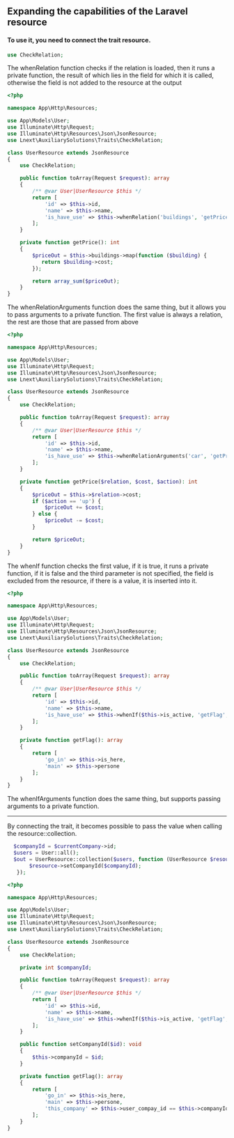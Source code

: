 ## Expanding the capabilities of the Laravel resource
#### To use it, you need to connect the trait resource.
```php
use CheckRelation;
```
The whenRelation function checks if the relation is loaded,
then it runs a private function, the result of which lies in the field
for which it is called, otherwise the field is not added to the resource at the output
``` php
<?php

namespace App\Http\Resources;

use App\Models\User;
use Illuminate\Http\Request;
use Illuminate\Http\Resources\Json\JsonResource;
use Lnext\AuxiliarySolutions\Traits\CheckRelation;

class UserResource extends JsonResource
{
    use CheckRelation;

    public function toArray(Request $request): array
    {
        /** @var User|UserResource $this */
        return [
            'id' => $this->id,
            'name' => $this->name,
            'is_have_use' => $this->whenRelation('buildings', 'getPrice')
        ];
    }

    private function getPrice(): int
    {
        $priceOut = $this->buildings->map(function ($building) {
           return $building->cost;
        });

        return array_sum($priceOut);
    }
}
```
The whenRelationArguments function does the same thing,
but it allows you to pass arguments to a private function.
The first value is always a relation, the rest are those that are passed from above

```php
<?php

namespace App\Http\Resources;

use App\Models\User;
use Illuminate\Http\Request;
use Illuminate\Http\Resources\Json\JsonResource;
use Lnext\AuxiliarySolutions\Traits\CheckRelation;

class UserResource extends JsonResource
{
    use CheckRelation;

    public function toArray(Request $request): array
    {
        /** @var User|UserResource $this */
        return [
            'id' => $this->id,
            'name' => $this->name,
            'is_have_use' => $this->whenRelationArguments('car', 'getPrice', [100, 'up'])
        ];
    }

    private function getPrice($relation, $cost, $action): int
    {
        $priceOut = $this->$relation->cost;
        if ($action == 'up') {
            $priceOut += $cost;
        } else {
            $priceOut -= $cost;
        }

        return $priceOut;
    }
}
```
The whenIf function checks the first value,
if it is true, it runs a private function,
if it is false and the third parameter is not specified,
the field is excluded from the resource, if there is a value, it is inserted into it.

```php
<?php

namespace App\Http\Resources;

use App\Models\User;
use Illuminate\Http\Request;
use Illuminate\Http\Resources\Json\JsonResource;
use Lnext\AuxiliarySolutions\Traits\CheckRelation;

class UserResource extends JsonResource
{
    use CheckRelation;

    public function toArray(Request $request): array
    {
        /** @var User|UserResource $this */
        return [
            'id' => $this->id,
            'name' => $this->name,
            'is_have_use' => $this->whenIf($this->is_active, 'getFlag', 'is_deleted')
        ];
    }

    private function getFlag(): array
    {
        return [
            'go_in' => $this->is_here,
            'main' => $this->persone
        ];
    }
}
```
The whenIfArguments function does the same thing, 
but supports passing arguments to a private function.

---
By connecting the trait, 
it becomes possible to pass the value when calling the resource::collection.

```php
  $companyId = $currentCompany->id;
  $users = User::all();
  $out = UserResource::collection($users, function (UserResource $resource) use ($companyId) {
       $resource->setCompanyId($companyId);
   });
```
```php
<?php

namespace App\Http\Resources;

use App\Models\User;
use Illuminate\Http\Request;
use Illuminate\Http\Resources\Json\JsonResource;
use Lnext\AuxiliarySolutions\Traits\CheckRelation;

class UserResource extends JsonResource
{
    use CheckRelation;

    private int $companyId;

    public function toArray(Request $request): array
    {
        /** @var User|UserResource $this */
        return [
            'id' => $this->id,
            'name' => $this->name,
            'is_have_use' => $this->whenIf($this->is_active, 'getFlag', 'is_deleted')
        ];
    }

    public function setCompanyId($id): void
    {
        $this->companyId = $id;
    }

    private function getFlag(): array
    {
        return [
            'go_in' => $this->is_here,
            'main' => $this->persone,
            'this_company' => $this->user_compay_id == $this->companyId
        ];
    }
}
```